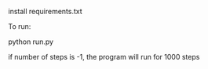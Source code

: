 install requirements.txt

To run:

python run.py <map size> <number of steps>

if number of steps is -1, the program will run for 1000 steps


